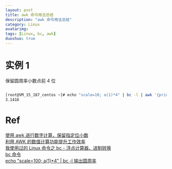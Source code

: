 ```yaml
---
layout: post
title: awk 命令用法总结
description: "awk 命令用法总结"
category: Linux
avatarimg:
tags: [Linux, bc, awk]
duoshuo: true
---
```


# 实例 1

保留圆周率小数点前 4 位 

```bash

[root@VM_15_187_centos ~]# echo "scale=10; a(1)*4" | bc -l | awk '{printf ("%.4f\n", $1)}'
3.1416

```    


# Ref
[使用 awk 进行数字计算，保留指定位小数](http://radish.blog.51cto.com/5944322/1736900)  
[利用 AWK 的数值计算功能提升工作效率](https://www.ibm.com/developerworks/cn/linux/l-cn-awkinwork/)  
[我使用过的 Linux 命令之 bc - 浮点计算器、进制转换](http://codingstandards.iteye.com/blog/793734)  
[bc 命令](https://www.ibm.com/support/knowledgecenter/zh/ssw_aix_72/com.ibm.aix.cmds1/bc.htm)  
[echo "scale=100; a(1)*4" | bc -l 输出圆周率](http://www.bbsmax.com/A/Gkz1RDArJR/)  
